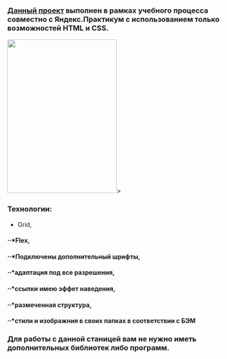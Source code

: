 ### [Данный проект](https://ravil377.github.io/russian-travel/) выполнен в рамках учебного процесса совместно с Яндекс.Практикум с использованием только возможностей HTML и CSS.

<img src="https://github.com/Ravil377/russian-travel/blob/master/assets/russian_travel.gif" width="250" height="350">>

### Технологии:
- Grid,
####  ⋅⋅*Flex,
####  ⋅⋅*Подключены дополнительный шрифты,
####  ⋅⋅*адаптация под все разрешения,
####  ⋅⋅*ссылки имею эффет наведения,
####  ⋅⋅*размеченная структура,
####  ⋅⋅*стили и изображния в своих папках в соответствии с БЭМ
### Для работы с данной станицей вам не нужно иметь дополнительных библиотек либо программ.
